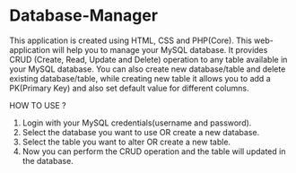 # Database-Manager
This application is created using HTML, CSS and PHP(Core). This web-application will help you to manage your MySQL database. It provides CRUD (Create, Read, Update and Delete) operation to any table available in your MySQL database. You can also create new database/table and delete existing database/table, while creating new table it allows you to add a PK(Primary Key) and also set default value for different columns.

HOW TO USE ?
1. Login with your MySQL credentials(username and password).
2. Select the database you want to use OR create a new database.
3. Select the table you want to alter OR create a new table.
4. Now you can perform the CRUD operation and the table will updated in the database.
